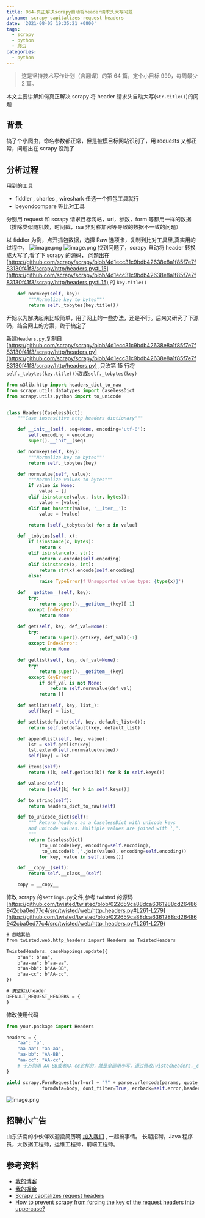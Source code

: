 ```yaml
---
title: 064-真正解决scrapy自动将header请求头大写问题
urlname: scrapy-capitalizes-request-headers
date: '2021-08-05 19:35:21 +0800'
tags:
  - scrapy
  - python
  - 爬虫
categories:
  - python
---
```


> 这是坚持技术写作计划（含翻译）的第 64 篇，定个小目标 999，每周最少 2 篇。

本文主要讲解如何真正解决 scrapy 将 header 请求头自动大写(`str.title()`)的问题

<!-- more -->

## 背景

搞了个小爬虫，命名参数都正常，但是被模目标网站识别了，用 requests 又都正常，问题出在 scrapy 没跑了
​

## 分析过程

用到的工具

- fiddler , charles , wireshark 任选一个抓包工具就行
- beyondcompare 等比对工具

分别用 request 和 scrapy 请求目标网站，url，参数，form 等都用一样的数据（排除类似随机数，时间戳，rsa 非对称加密等导致的数据不一致的问题）
​

以 fiddler 为例，点开抓包数据，选择 Raw 选项卡，复制到比对工具里,真实用的过程中，
![image.png](https://cdn.nlark.com/yuque/0/2021/png/226273/1628133543722-cbe3e3ff-c63c-4fb7-ab89-9c8ed70e8b7c.png#clientId=uedcf7eb9-2963-4&from=paste&height=664&id=u378f7054&margin=%5Bobject%20Object%5D&name=image.png&originHeight=664&originWidth=828&originalType=binary∶=1&size=635105&status=done&style=none&taskId=u70e9eb42-0fd1-4d36-9861-0c562a3a728&width=828)
![image.png](https://cdn.nlark.com/yuque/0/2021/png/226273/1628133733213-d4c1e4e9-383e-4445-9b86-f434d2a16517.png#clientId=uedcf7eb9-2963-4&from=paste&height=231&id=u7f0f17c8&margin=%5Bobject%20Object%5D&name=image.png&originHeight=231&originWidth=1179&originalType=binary∶=1&size=30344&status=done&style=none&taskId=u62227fbe-5c16-47be-b627-b37d3a2b56a&width=1179)
找到问题了，scrapy 自动将 header 转换成大写了,看了下 scrapy 的源码， 问题出在
[https://github.com/scrapy/scrapy/blob/4d1ecc31c9bdb42638e8a1f85f7e7f83130f41f3/scrapy/http/headers.py#L15](https://github.com/scrapy/scrapy/blob/4d1ecc31c9bdb42638e8a1f85f7e7f83130f41f3/scrapy/http/headers.py#L15) 的 `key.title()`

```python
    def normkey(self, key):
        """Normalize key to bytes"""
        return self._tobytes(key.title())
```

开始以为解决起来比较简单，用了网上的一些办法，还是不行。后来又研究了下源码，结合网上的方案，终于搞定了
​

新建`Headers.py`,复制自 [https://github.com/scrapy/scrapy/blob/4d1ecc31c9bdb42638e8a1f85f7e7f83130f41f3/scrapy/http/headers.py](https://github.com/scrapy/scrapy/blob/4d1ecc31c9bdb42638e8a1f85f7e7f83130f41f3/scrapy/http/headers.py) ,只改第 15 行将 `self._tobytes(key.title())`改成`self._tobytes(key)`

```python
from w3lib.http import headers_dict_to_raw
from scrapy.utils.datatypes import CaselessDict
from scrapy.utils.python import to_unicode


class Headers(CaselessDict):
    """Case insensitive http headers dictionary"""

    def __init__(self, seq=None, encoding='utf-8'):
        self.encoding = encoding
        super().__init__(seq)

    def normkey(self, key):
        """Normalize key to bytes"""
        return self._tobytes(key)

    def normvalue(self, value):
        """Normalize values to bytes"""
        if value is None:
            value = []
        elif isinstance(value, (str, bytes)):
            value = [value]
        elif not hasattr(value, '__iter__'):
            value = [value]

        return [self._tobytes(x) for x in value]

    def _tobytes(self, x):
        if isinstance(x, bytes):
            return x
        elif isinstance(x, str):
            return x.encode(self.encoding)
        elif isinstance(x, int):
            return str(x).encode(self.encoding)
        else:
            raise TypeError(f'Unsupported value type: {type(x)}')

    def __getitem__(self, key):
        try:
            return super().__getitem__(key)[-1]
        except IndexError:
            return None

    def get(self, key, def_val=None):
        try:
            return super().get(key, def_val)[-1]
        except IndexError:
            return None

    def getlist(self, key, def_val=None):
        try:
            return super().__getitem__(key)
        except KeyError:
            if def_val is not None:
                return self.normvalue(def_val)
            return []

    def setlist(self, key, list_):
        self[key] = list_

    def setlistdefault(self, key, default_list=()):
        return self.setdefault(key, default_list)

    def appendlist(self, key, value):
        lst = self.getlist(key)
        lst.extend(self.normvalue(value))
        self[key] = lst

    def items(self):
        return ((k, self.getlist(k)) for k in self.keys())

    def values(self):
        return [self[k] for k in self.keys()]

    def to_string(self):
        return headers_dict_to_raw(self)

    def to_unicode_dict(self):
        """ Return headers as a CaselessDict with unicode keys
        and unicode values. Multiple values are joined with ','.
        """
        return CaselessDict(
            (to_unicode(key, encoding=self.encoding),
             to_unicode(b','.join(value), encoding=self.encoding))
            for key, value in self.items())

    def __copy__(self):
        return self.__class__(self)

    copy = __copy__

```

修改 scrapy 的`settings.py`文件,参考 twisted 的源码 [https://github.com/twisted/twisted/blob/022659ca88dca6361288cd26486942cba0ed77c4/src/twisted/web/http_headers.py#L261-L279](https://github.com/twisted/twisted/blob/022659ca88dca6361288cd26486942cba0ed77c4/src/twisted/web/http_headers.py#L261-L279)

```xml
# 忽略其他
from twisted.web.http_headers import Headers as TwistedHeaders

TwistedHeaders._caseMappings.update({
    b"aa": b"aa",
    b"aa-aa": b"aa-aa",
    b"aa-bb": b"AA-BB",
    b"aa-cc": b"AA-cc",
})

# 清空默认header
DEFAULT_REQUEST_HEADERS = {
}
```

修改使用代码

```python
from your.package import Headers

headers = {
    "aa": "a",
    "aa-aa": "aa-aa",
    "aa-bb": "AA-BB",
    "aa-cc": "AA-cc",
    # 千万别用 AA-BB或者AA-cc这样的，就是全部用小写，通过修改TwistedHeaders._caseMappings.update的映射来实现就行了
}

yield scrapy.FormRequest(url=url + "?" + parse.urlencode(params, quote_via=parse.quote),
             formdata=body, dont_filter=True, errback=self.error,headers=Headers(headers),
```

![image.png](https://cdn.nlark.com/yuque/0/2021/png/226273/1628138380238-5fd4d26d-298e-4a66-a1c5-ac070780e63c.png#clientId=uedcf7eb9-2963-4&from=paste&height=307&id=u71c57cbc&margin=%5Bobject%20Object%5D&name=image.png&originHeight=307&originWidth=651&originalType=binary∶=1&size=183535&status=done&style=none&taskId=u663f7a5c-58a6-4f21-b942-4c7ea3fa68f&width=651)

## 招聘小广告

山东济南的小伙伴欢迎投简历啊 [加入我们](https://www.zhipin.com/job_detail/20db89ac1adece6d3nZ-2tu1E1Q~.html) , 一起搞事情。
长期招聘，Java 程序员，大数据工程师，运维工程师，前端工程师。

## 参考资料

- [我的博客](https://anjia0532.github.io/2021/08/05/scrapy-capitalizes-request-headers)
- [我的掘金](https://juejin.cn/post/6993634847272992775/)
- [Scrapy capitalizes request headers](https://stackoverflow.com/a/57788982)
- [How to prevent scrapy from forcing the key of the request headers into uppercase? ](https://github.com/scrapy/scrapy/issues/3981)
